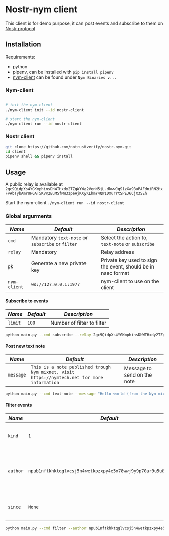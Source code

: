 # Nostr-nym client

This client is for demo purpose, it can post events and subscribe to them on [Nostr protocol](https://nostr.how/)

## Installation

Requirements:
* python
* pipenv, can be installed with `pip install pipenv`
* [nym-client](https://github.com/nymtech/nym/releases) can be found under `Nym Binaries v...`

### Nym-client

```bash

# init the nym-client
./nym-client init --id nostr-client

# start the nym-client
./nym-client run --id nostr-client

```

### Nostr client

```bash
git clone https://github.com/notrustverify/nostr-nym.git
cd client
pipenv shell && pipenv install
```

## Usage

A public relay is available at `2gc9QidpXs4YGKmphinsDhWTHxdy2TZgWYWz2VenN5jL.dkwwJqS1zXa9BuPAFdniRN2HxFvAbTybAmrUHGAT5KV@2BuMSfMW3zpeAjKXyKLhmY4QW1DXurrtSPEJ6CjX3SEh`


Start the nym-client `./nym-client run --id nostr-client`

### Global argurments

| *Name* | *Default*                  | *Description*                                                |
|--------|----------------------------|--------------------------------------------------------------|
| `cmd`    | Mandatory `text-note` or `subscribe` or `filter` | Select the action to, `text-note` or `subscribe`             |
| `relay` | Mandatory                  | Relay address                                                |
| `pk` | Generate a new private key | Private key used to sign the event, should be in nsec format |
| `nym-client` | `ws://127.0.0.1:1977`      | nym-client to use on the client                              |

#### Subscribe to events

| *Name* | *Default*                  | *Description*                                                |
|--------|----------------------------|--------------------------------------------------------------|
| `limit` | `100` | Number of filter to filter                                   |


```bash
python main.py --cmd subscribe --relay 2gc9QidpXs4YGKmphinsDhWTHxdy2TZgWYWz2VenN5jL.dkwwJqS1zXa9BuPAFdniRN2HxFvAbTybAmrUHGAT5KV@2BuMSfMW3zpeAjKXyKLhmY4QW1DXurrtSPEJ6CjX3SEh 
```

#### Post new text note


| *Name* | *Default*                  | *Description*                                                |
|--------|----------------------------|--------------------------------------------------------------|
| `message`  | `This is a note published trough Nym mixnet, visit https://nymtech.net for more information` | Message to send on the note |


```bash
python main.py --cmd text-note --message "Hello world (from the Nym mixnet)" --relay 2gc9QidpXs4YGKmphinsDhWTHxdy2TZgWYWz2VenN5jL.dkwwJqS1zXa9BuPAFdniRN2HxFvAbTybAmrUHGAT5KV@2BuMSfMW3zpeAjKXyKLhmY4QW1DXurrtSPEJ6CjX3SEh 
```


#### Filter events

| *Name* | *Default*                  | *Description*                                                |
|--------|----------------------------|--------------------------------------------------------------|
| `kind`  | `1` | Event kind to filter, separate by `,` |
| `author` | `npub1nftkhktqglvcsj5n4wetkpzxpy4e5x78wwj9y9p70ar9u5u8wh6qsxmzqs` | Public key posted event to filter, npub format, separate by `,` |
| `since` | `None` | Since event to filter, epoch format |

```bash
python main.py --cmd filter --author npub1nftkhktqglvcsj5n4wetkpzxpy4e5x78wwj9y9p70ar9u5u8wh6qsxmzqs --relay 2gc9QidpXs4YGKmphinsDhWTHxdy2TZgWYWz2VenN5jL.dkwwJqS1zXa9BuPAFdniRN2HxFvAbTybAmrUHGAT5KV@2BuMSfMW3zpeAjKXyKLhmY4QW1DXurrtSPEJ6CjX3SEh 
```
